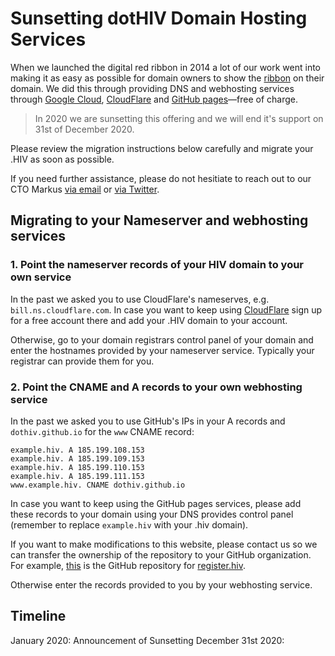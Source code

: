 # Sunsetting dotHIV Domain Hosting Services

When we launched the digital red ribbon in 2014 a lot of our work went into making it as easy as possible for domain owners to show the [ribbon](https://github.com/dothiv/ribbon) on their domain. We did this through providing DNS and webhosting services through [Google Cloud](https://cloud.google.com/), [CloudFlare](https://www.cloudflare.com/) and [GitHub pages](https://pages.github.com/)—free of charge.

> In 2020 we are sunsetting this offering and we will end it's support on 31st of December 2020. 

Please review the migration instructions below carefully and migrate your .HIV as soon as possible.

If you need further assistance, please do not hesitiate to reach out to our CTO Markus [via email](mailto:m@tld.hiv) or [via Twitter](https://twitter.com/coderbyheart).

## Migrating to your Nameserver and webhosting services

### 1. Point the nameserver records of your HIV domain to your own service

In the past we asked you to use CloudFlare's nameserves, e.g. `bill.ns.cloudflare.com`. In case you want to keep using [CloudFlare](https://www.cloudflare.com/) sign up for a free account there and add your .HIV domain to your account.

Otherwise, go to your domain registrars control panel of your domain and enter the hostnames provided by your nameserver service. Typically your registrar can provide them for you.

### 2.  Point the CNAME and A records to your own webhosting service

In the past we asked you to use GitHub's IPs in your A records and `dothiv.github.io` for the `www` CNAME record:
```
example.hiv. A 185.199.108.153  
example.hiv. A 185.199.109.153  
example.hiv. A 185.199.110.153  
example.hiv. A 185.199.111.153  
www.example.hiv. CNAME dothiv.github.io
```

In case you want to keep using the GitHub pages services, please add these records to your domain using your DNS provides control panel (remember to replace `example.hiv` with your .hiv domain).

If you want to make modifications to this website, please contact us so we can transfer the ownership of the repository to your GitHub organization. For example, [this](https://github.com/dothiv/register.hiv) is the GitHub repository for [register.hiv](https://register.hiv/).

Otherwise enter the records provided to you by your webhosting service.

## Timeline

January 2020: Announcement of Sunsetting
December 31st 2020: 
<!--stackedit_data:
eyJoaXN0b3J5IjpbMTM1OTY3ODI5OSwyMzg5MDE2NTAsMTMwNT
A0NDkwNV19
-->